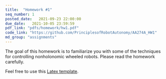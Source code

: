 ```yaml
---
title:  "Homework #1"
seq_number: 1
posted_date:   2021-09-23 22:00:00
due_date:   2021-10-05 23:59:59
pdf_link: "pdfs/homework/hw1.pdf"
code_link: "https://github.com/PrinciplesofRobotAutonomy/AA274A_HW1"
md_group: "assignments"
---
```


The goal of this homework is to familiarize you with some of the techniques for controlling nonholonomic wheeled robots. Please read the homework carefully.

Feel free to use this [Latex template](pdfs/homework/hw.tex).
